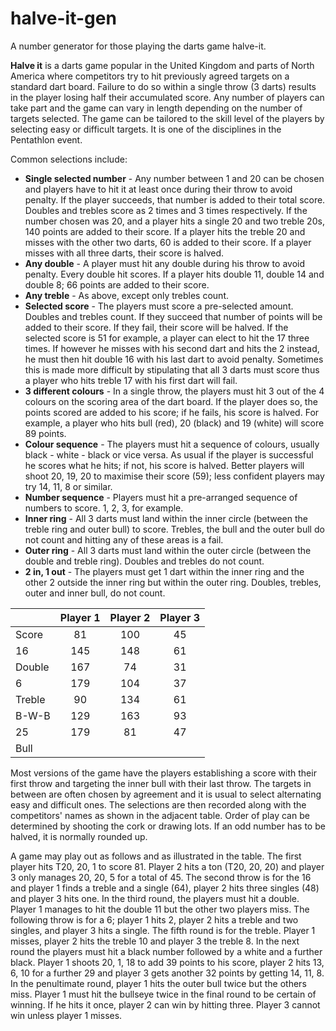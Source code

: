 # halve-it-gen
A number generator for those playing the darts game halve-it.

**Halve it** is a darts game popular in the United Kingdom and parts of North America where competitors try to hit previously agreed targets on a standard dart board. Failure to do so within a single throw (3 darts) results in the player losing half their accumulated score. Any number of players can take part and the game can vary in length depending on the number of targets selected. The game can be tailored to the skill level of the players by selecting easy or difficult targets. It is one of the disciplines in the Pentathlon event.

Common selections include:

- **Single selected number** - Any number between 1 and 20 can be chosen and players have to hit it at least once during their throw to avoid penalty. If the player succeeds, that number is added to their total score. Doubles and trebles score as 2 times and 3 times respectively. If the number chosen was 20, and a player hits a single 20 and two treble 20s, 140 points are added to their score. If a player hits the treble 20 and misses with the other two darts, 60 is added to their score. If a player misses with all three darts, their score is halved.
- **Any double** - A player must hit any double during his throw to avoid penalty. Every double hit scores. If a player hits double 11, double 14 and double 8; 66 points are added to their score.
- **Any treble** - As above, except only trebles count.
- **Selected score** - The players must score a pre-selected amount. Doubles and trebles count. If they succeed that number of points will be added to their score. If they fail, their score will be halved. If the selected score is 51 for example, a player can elect to hit the 17 three times. If however he misses with his second dart and hits the 2 instead, he must then hit double 16 with his last dart to avoid penalty. Sometimes this is made more difficult by stipulating that all 3 darts must score thus a player who hits treble 17 with his first dart will fail.
- **3 different colours** - In a single throw, the players must hit 3 out of the 4 colours on the scoring area of the dart board. If the player does so, the points scored are added to his score; if he fails, his score is halved. For example, a player who hits bull (red), 20 (black) and 19 (white) will score 89 points.
- **Colour sequence** - The players must hit a sequence of colours, usually black - white - black or vice versa. As usual if the player is successful he scores what he hits; if not, his score is halved. Better players will shoot 20, 19, 20 to maximise their score (59); less confident players may try 14, 11, 8 or similar.
- **Number sequence** - Players must hit a pre-arranged sequence of numbers to score. 1, 2, 3, for example.
- **Inner ring** - All 3 darts must land within the inner circle (between the treble ring and outer bull) to score. Trebles, the bull and the outer bull do not count and hitting any of these areas is a fail.
- **Outer ring** - All 3 darts must land within the outer circle (between the double and treble ring). Doubles and trebles do not count.
- **2 in, 1 out** - The players must get 1 dart within the inner ring and the other 2 outside the inner ring but within the outer ring. Doubles, trebles, outer and inner bull, do not count.

| | Player 1	| Player 2	| Player 3 |
| :-------- | :-------: | :-------: | :------: | 
| Score	| 81	| 100	| 45 |
| 16	| 145	| 148	| 61 |
| Double	| 167	| 74	| 31 |
| 6	| 179	| 104	| 37 |
| Treble	| 90	| 134 | 61 |
| B-W-B	| 129	| 163	| 93 |
| 25 | 179 | 	81 | 	47 |
| Bull | | | |


Most versions of the game have the players establishing a score with their first throw and targeting the inner bull with their last throw. The targets in between are often chosen by agreement and it is usual to select alternating easy and difficult ones. The selections are then recorded along with the competitors' names as shown in the adjacent table. Order of play can be determined by shooting the cork or drawing lots. If an odd number has to be halved, it is normally rounded up.

A game may play out as follows and as illustrated in the table. The first player hits T20, 20, 1 to score 81. Player 2 hits a ton (T20, 20, 20) and player 3 only manages 20, 20, 5 for a total of 45. The second throw is for the 16 and player 1 finds a treble and a single (64), player 2 hits three singles (48) and player 3 hits one. In the third round, the players must hit a double. Player 1 manages to hit the double 11 but the other two players miss. The following throw is for a 6; player 1 hits 2, player 2 hits a treble and two singles, and player 3 hits a single. The fifth round is for the treble. Player 1 misses, player 2 hits the treble 10 and player 3 the treble 8. In the next round the players must hit a black number followed by a white and a further black. Player 1 shoots 20, 1, 18 to add 39 points to his score, player 2 hits 13, 6, 10 for a further 29 and player 3 gets another 32 points by getting 14, 11, 8. In the penultimate round, player 1 hits the outer bull twice but the others miss. Player 1 must hit the bullseye twice in the final round to be certain of winning. If he hits it once, player 2 can win by hitting three. Player 3 cannot win unless player 1 misses.
